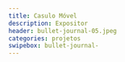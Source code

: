 ```yaml
---
title: Casulo Móvel 
description: Expositor 
header: bullet-journal-05.jpeg 
categories: projetos
swipebox: bullet-journal- 
---
```

